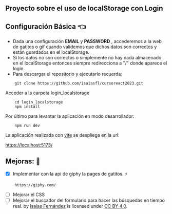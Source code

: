 ## Proyecto sobre el uso de localStorage con Login

## Configuración Básica 👈

- Dada una configuración **EMAIL** y **PASSWORD** , accederemos a la web de gatitos o gif cuando validemos que dichos datos son correctos y están guardados en el localStorage.
- Si los datos no son correctos o simplemente no hay nada almacenado en el localStorage entonces siempre redirecciona a "/" donde aparece el login.
- Para descargar el repositorio y ejecutarlo recuerda:
```ssh
	git clone https://github.com/isaiasfl/cursoreact2023.git
```
Acceder a la carpeta login_localstorage
```ssh
	cd login_localstorage
	npm install
```
Por último para levantar la aplicación en modo desarrollador:
```ssh
	npm run dev
```
La aplicación realizada con [vite](https://vitejs.dev/) se despliega en la url:

[https://localhost:5173/](https://localhost:5173/)

## Mejoras: :memo:

- [x] Implementar con la api de giphy la pages de gatitos. ⚡
```
	https://giphy.com/
```
- [ ] Mejorar el CSS 
- [ ] Mejorar el buscador del formulario para hacer las búsquedas en tiempo real.
by [Isaías Fernández](https:/github.com/isaiasfl) is licensed under [CC BY 4.0](https://creativecommons.org/licenses/by/4.0/).
